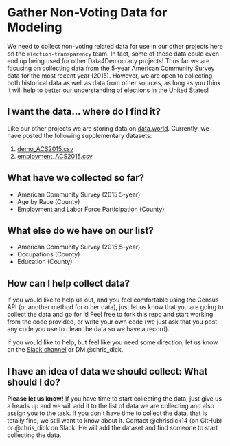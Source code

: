 # Gather Non-Voting Data for Modeling

We need to collect non-voting related data for use in our other projects here on the `election-transparency` team. In fact, some of these data could even end up being used for other Data4Democracy projects! Thus far we are focusing on collecting data from the 5-year American Community Survey data for the most recent year (2015). However, we are open to collecting both historical data as well as data from other sources, as long as you think it will help to better our understanding of elections in the United States!

## I want the data... where do I find it?

Like our other projects we are storing data on [data.world](https://data.world/data4democracy/election-transparency). Currently, we have posted the following supplementary datasets:

1. [demo_ACS2015.csv](https://data.world/data4democracy/election-transparency/file/demo_ACS2015.csv)
2. [employment_ACS2015.csv](https://data.world/data4democracy/election-transparency/file/employment_2015ACS.csv)

## What have we collected so far?

- American Community Survey (2015 5-year)
 - Age by Race (County)
 - Employment and Labor Force Participation (County)

## What else do we have on our list?

- American Community Survey (2015 5-year)
 - Occupations (County)
 - Education (County)

## How can I help collect data?

If you would like to help us out, and you feel comfortable using the Census API (or another method for other data), just let us know that you are going to collect the data and go for it! Feel free to fork this repo and start working from the code provided, or write your own code (we just ask that you post any code you use to clean the data so we have a record). 

If you would like to help, but feel like you need some direction, let us know on the [Slack channel](https://datafordemocracy.slack.com/messages/election-transparency) or DM @chris_dick.

## I have an idea of data we should collect: What should I do?

**Please let us know!** If you have time to start collecting the data, just give us a heads up and we will add it to the list of data we are collecting and also assign you to the task. If you don't have time to collect the data, that is totally fine, we still want to know about it. Contact @chrisdick14 (on GitHub) or @chris_dick on Slack. He will add the dataset and find someone to start collecting the data.
